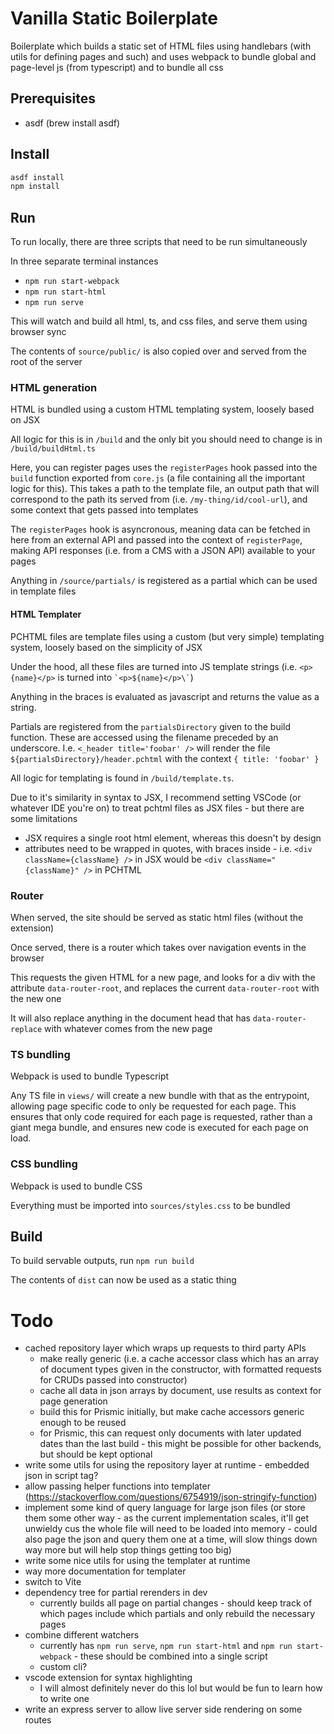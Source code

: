 # Vanilla Static Boilerplate

Boilerplate which builds a static set of HTML files using handlebars (with utils for defining pages and such) and uses webpack to bundle global and page-level js (from typescript) and to bundle all css

## Prerequisites

- asdf (brew install asdf)

## Install

```sh
asdf install
npm install
```

## Run

To run locally, there are three scripts that need to be run simultaneously

In three separate terminal instances

- `npm run start-webpack`
- `npm run start-html`
- `npm run serve`

This will watch and build all html, ts, and css files, and serve them using browser sync

The contents of `source/public/` is also copied over and served from the root of the server

### HTML generation

HTML is bundled using a custom HTML templating system, loosely based on JSX

All logic for this is in `/build` and the only bit you should need to change is in `/build/buildHtml.ts`

Here, you can register pages uses the `registerPages` hook passed into the `build` function exported from `core.js` (a file containing all the important logic for this). This takes a path to the template file, an output path that will correspond to the path its served from (i.e. `/my-thing/id/cool-url`), and some context that gets passed into templates

The `registerPages` hook is asyncronous, meaning data can be fetched in here from an external API and passed into the context of `registerPage`, making API responses (i.e. from a CMS with a JSON API) available to your pages

Anything in `/source/partials/` is registered as a partial which can be used in template files

#### HTML Templater

PCHTML files are template files using a custom (but very simple) templating system, loosely based on the simplicity of JSX

Under the hood, all these files are turned into JS template strings (i.e. `<p>{name}</p>` is turned into `` `<p>${name}</p>\` ``)

Anything in the braces is evaluated as javascript and returns the value as a string.

Partials are registered from the `partialsDirectory` given to the build function. These are accessed using the filename preceded by an underscore. I.e. `<_header title='foobar' />` will render the file `${partialsDirectory}/header.pchtml` with the context `{ title: 'foobar' }`

All logic for templating is found in `/build/template.ts`.

Due to it's similarity in syntax to JSX, I recommend setting VSCode (or whatever IDE you're on) to treat pchtml files as JSX files - but there are some limitations

- JSX requires a single root html element, whereas this doesn't by design
- attributes need to be wrapped in quotes, with braces inside - i.e. `<div className={className} />` in JSX would be `<div className="{className}" />` in PCHTML

### Router

When served, the site should be served as static html files (without the extension)

Once served, there is a router which takes over navigation events in the browser

This requests the given HTML for a new page, and looks for a div with the attribute `data-router-root`, and replaces the current `data-router-root` with the new one

It will also replace anything in the document head that has `data-router-replace` with whatever comes from the new page

### TS bundling

Webpack is used to bundle Typescript

Any TS file in `views/` will create a new bundle with that as the entrypoint, allowing page specific code to only be requested for each page. This ensures that only code required for each page is requested, rather than a giant mega bundle, and ensures new code is executed for each page on load.

### CSS bundling

Webpack is used to bundle CSS

Everything must be imported into `sources/styles.css` to be bundled

## Build

To build servable outputs, run `npm run build`

The contents of `dist` can now be used as a static thing

# Todo

- cached repository layer which wraps up requests to third party APIs
  - make really generic (i.e. a cache accessor class which has an array of document types given in the constructor, with formatted requests for CRUDs passed into constructor)
  - cache all data in json arrays by document, use results as context for page generation
  - build this for Prismic initially, but make cache accessors generic enough to be reused
  - for Prismic, this can request only documents with later updated dates than the last build - this might be possible for other backends, but should be kept optional
- write some utils for using the repository layer at runtime - embedded json in script tag?
- allow passing helper functions into templater (https://stackoverflow.com/questions/6754919/json-stringify-function)
- implement some kind of query language for large json files (or store them some other way - as the current implementation scales, it'll get unwieldy cus the whole file will need to be loaded into memory - could also page the json and query them one at a time, will slow things down way more but will help stop things getting too big)
- write some nice utils for using the templater at runtime
- way more documentation for templater
- switch to Vite
- dependency tree for partial rerenders in dev
  - currently builds all page on partial changes - should keep track of which pages include which partials and only rebuild the necessary pages
- combine different watchers
  - currently has `npm run serve`, `npm run start-html` and `npm run start-webpack` - these should be combined into a single script
  - custom cli?
- vscode extension for syntax highlighting
  - I will almost definitely never do this lol but would be fun to learn how to write one
- write an express server to allow live server side rendering on some routes
